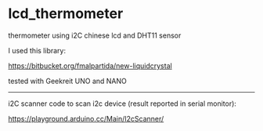 # lcd_thermometer
thermometer using i2C chinese lcd and DHT11 sensor


I used this library:

https://bitbucket.org/fmalpartida/new-liquidcrystal

tested with Geekreit UNO and NANO

-----------

i2C scanner code to scan i2c device (result reported in serial monitor):

https://playground.arduino.cc/Main/I2cScanner/

